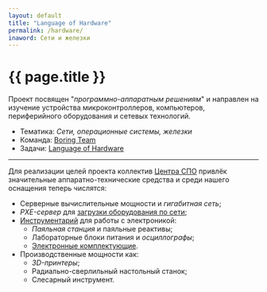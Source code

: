 ```yaml
---
layout: default
title: "Language of Hardware"
permalink: /hardware/
inaword: Сети и железки
---
```


# [](#header-1) {{ page.title }}

Проект посвящен "*программно-аппаратным решениям*" и направлен на изучение
устройства микроконтроллеров, компьютеров, периферийного оборудования и сетевых технологий.

* Тематика: *Сети, операционные системы, железки*
* Команда: [Boring Team](https://github.com/orgs/boringplace/teams/boring-team)
* Задачи: [Language of Hardware](https://github.com/orgs/boringplace/projects/1)

__________

Для реализации целей проекта коллектив [Центра СПО](https://sarfsc.ru)
привлёк значительные аппаратно-технические средства и среди нашего
оснащения теперь числятся:

* Серверные вычислительные мощности и *гигабитная сеть*;
* *PXE-сервер* для [загрузки оборудования по сети](../diskless);
* [Инструментарий](../equipment) для работы с электроникой:
  * *Паяльная станция* и паяльные реактивы;
  * Лабораторные блоки питания и *осциллографы*;
  * [Электронные комплектующие](../components).
* Производственные мощности как:
  * *3D-принтеры*;
  * Радиально-сверлильный настольный станок;
  * Слесарный инструмент.

